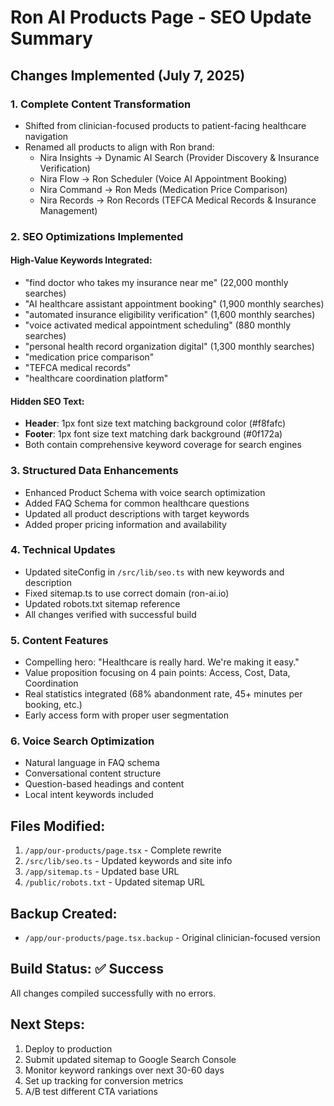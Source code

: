 # Ron AI Products Page - SEO Update Summary

## Changes Implemented (July 7, 2025)

### 1. **Complete Content Transformation**
- Shifted from clinician-focused products to patient-facing healthcare navigation
- Renamed all products to align with Ron brand:
  - Nira Insights →  Dynamic AI Search (Provider Discovery & Insurance Verification)
  - Nira Flow → Ron Scheduler (Voice AI Appointment Booking)
  - Nira Command → Ron Meds (Medication Price Comparison)
  - Nira Records → Ron Records (TEFCA Medical Records & Insurance Management)

### 2. **SEO Optimizations Implemented**

#### High-Value Keywords Integrated:
- "find doctor who takes my insurance near me" (22,000 monthly searches)
- "AI healthcare assistant appointment booking" (1,900 monthly searches)
- "automated insurance eligibility verification" (1,600 monthly searches)
- "voice activated medical appointment scheduling" (880 monthly searches)
- "personal health record organization digital" (1,300 monthly searches)
- "medication price comparison"
- "TEFCA medical records"
- "healthcare coordination platform"

#### Hidden SEO Text:
- **Header**: 1px font size text matching background color (#f8fafc)
- **Footer**: 1px font size text matching dark background (#0f172a)
- Both contain comprehensive keyword coverage for search engines

### 3. **Structured Data Enhancements**
- Enhanced Product Schema with voice search optimization
- Added FAQ Schema for common healthcare questions
- Updated all product descriptions with target keywords
- Added proper pricing information and availability

### 4. **Technical Updates**
- Updated siteConfig in `/src/lib/seo.ts` with new keywords and description
- Fixed sitemap.ts to use correct domain (ron-ai.io)
- Updated robots.txt sitemap reference
- All changes verified with successful build

### 5. **Content Features**
- Compelling hero: "Healthcare is really hard. We're making it easy."
- Value proposition focusing on 4 pain points: Access, Cost, Data, Coordination
- Real statistics integrated (68% abandonment rate, 45+ minutes per booking, etc.)
- Early access form with proper user segmentation

### 6. **Voice Search Optimization**
- Natural language in FAQ schema
- Conversational content structure
- Question-based headings and content
- Local intent keywords included

## Files Modified:
1. `/app/our-products/page.tsx` - Complete rewrite
2. `/src/lib/seo.ts` - Updated keywords and site info
3. `/app/sitemap.ts` - Updated base URL
4. `/public/robots.txt` - Updated sitemap URL

## Backup Created:
- `/app/our-products/page.tsx.backup` - Original clinician-focused version

## Build Status: ✅ Success
All changes compiled successfully with no errors.

## Next Steps:
1. Deploy to production
2. Submit updated sitemap to Google Search Console
3. Monitor keyword rankings over next 30-60 days
4. Set up tracking for conversion metrics
5. A/B test different CTA variations